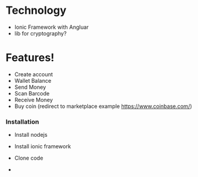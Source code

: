 # Technology
  - Ionic Framework with Angluar
  - lib for cryptography?

# Features!

  - Create account
  - Wallet Balance 
  - Send Money
  - Scan Barcode
  - Receive Money
  - Buy coin (redirect to marketplace example https://www.coinbase.com/)

### Installation

- Install nodejs 
- Install ionic framework
- Clone code 


- 
